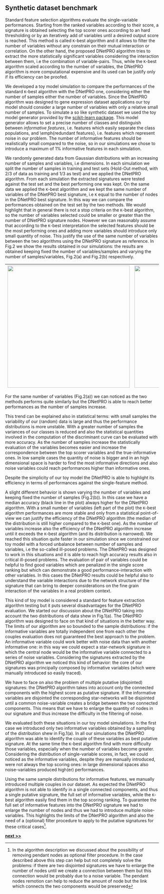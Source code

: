 
## Synthetic dataset benchmark

Standard feature selection algorithms evaluate the single-variable performances.
Starting from the ranked variables according to their score, a signature is obtained selecting the top scorer ones according to an hard thresholding or by an iteratively add of variables until a desired output score is reached.
This method is called `K`-best algorithm and it allows to filter the number of variables without any constrain on their mutual interaction or correlation.
On the other hand, the proposed DNetPRO algorithm tries to extract the more statistically significant variables considering the interaction between them, i.e the combination of variable-pairs.
Thus, while the `K`-best algorithm scaled according to the number of variables, the DNetPRO algorithm is more computational expensive and its used can be justify only if its efficiency can be proofed.

We developed a toy model simulation to compare the performances of the standard `K`-best algorithm with the DNetPRO one, considering either the number of samples either the number of variables.
Since the DNetPRO algorithm was designed to gene expression dataset applications our toy model should consider a large number of variables with only a relative small number of samples.
To simulate a so like synthetic dataset we used the toy model generator provided by the [scikit-learn package](https://scikit-learn.org/stable/modules/generated/sklearn.datasets.make_classification.html).
This model generator allows to set a precise number of classes and distinguish between *informative features*, i.e. features which easily separate the class populations, and \emph{redundant features}, i.e. features which represent noise in our problem.
The number of informative features should be realistically small compared to the noise, so in our simulations we chose to introduce a maximum of 1\% informative features in each simulation.

We randomly generated data from Gaussian distributions with an increasing number of samples and variables, i.e dimensions.
In each simulation we split the number of samples in training and test sets (Hold-Out method, with 2/3 of data as training and 1/3 as test) and we applied the DNetPRO algorithm.
From each simulation the extracted signatures were tested against the test set and the best performing one was kept.
On the same data we applied the `K`-best algorithm and we kept the same number of variables of the DNetPRO best signature, i.e `K` equal to the number of nodes in the DNetPRO best signature.
In this way we can compare the performances obtained on the test set by the two methods.
We would highlight that in general there is not a stop criteria on the `K`-best algorithm, so the number of variables selected could be smaller or greater than the number of DNetPRO signature nodes.
However we can reasonably assume that according to the `K`-best interpretation the selected features should be the most performing ones and adding more variables should introduce only small quantity of noise.
This justify the use of the same number of variables between the two algorithms using the DNetPRO signature as reference.
In Fig.2 we show the results obtained in our simulations: the results are obtained keeping fixed the number of variables/samples and varying the number of samples/variables, Fig.2(a) and Fig.2(b) respectively.

| <img src="../../../img/samples_toy.svg" width="400px;"/> | <img src="../../../img/features_toy.svg" width="400px;"/> |
| :----: | :----: |

For the same number of variables (Fig.2(a)) we can noticed as the two methods performs quite similarly but the DNetPRO is able to reach better performances as the number of samples increase.

This trend can be explained also in statistical terms: with small samples the variability of our (random) data is large and thus the performance distributions is more unstable.
With a greater number of samples the variances of our classes is reduced and also the statistical quantities involved in the computation of the discriminant curve can be evaluated with more accuracy.
As the number of samples increase the statistically evaluation of the variables becomes easier and increase the correspondence between the top scorer variables and the true-informative ones.
In low sample cases the quantity of noise is bigger and in an high dimensional space is harder to find the most informative directions and also noise variables could reach performances higher than informative ones.

Despite the simplicity of our toy model the DNetPRO is able to highlight its efficiency in terms of performances against the single-feature method.

A slight different behavior is shown varying the number of variables and keeping fixed the number of samples (Fig.2(b)).
In this case we have a median accuracy (black line in the plot) always higher for the DNetPRO algorithm.
With a small number of variables (left part of the plot) the `K`-best algorithm performances are more stable and only from a statistical point-of-view we can justify the efficiency of the DNetPRO algorithm (the median of the distribution is still higher compared to the `K`-best one).
As the number of variables increase also the efficiency of the DNetPRO algorithm increase until it exceeds the `K`-best algorithm (and its distribution is narrowed).
We reached this situation quite faster in our simulation since we constrained our toy model with a forced unbalance between number of samples and variables, i.e the so-called ill-posed problems.
The DNetPRO was designed to work in this situations and it is able to reach high accuracy results also in critical ill-posed problems.
The evaluation of pair of variables could be helpful to find good variables which are penalized in the single score ranking but which can demonstrate a good performance-interaction with other variables.
In this cases the DNetPRO results could be helpful also to understand the variable interactions due to the network structure of the signature that can bring to deeper considerations on the fine grain interaction of the variables in a real problem context.

This kind of toy model is considered a standard for feature extraction algorithm testing but it puts several disadvantages for the DNetPRO evaluation.
We started our discussion about the DNetPRO taking into account the two distributions of data shew in Fig.1(a).
The DNetPRO algorithm was designed to face on that kind of situations in the better way.
The limits of our algorithm are so bounded to the sample distributions: if the informative variables are totally independent one from each other the couples evaluation does not guaranteed the best approach to the problem.
An informative variable could work better with noise data than with another informative one: in this way we could expect a star-network signature in which the central node would be the informative variable connected to a series of noise variables.
Considering the signatures extracted by the DNetPRO algorithm we noticed this kind of behavior: the core of our signatures was principally composed by informative variables (which were manually introduced so easily traced).

We have to face on also the problem of multiple putative (disjointed) signatures: the DNetPRO algorithm takes into account only the connected components with the highest score as putative signature.
If the informative variables are disjointed the corresponding star-networks will be disjointed until a common noise-variable creates a bridge between the two connected components.
This means that we have to enlarge the quantity of nodes in our signature and thus increase the difficulty in the filtering of noise.

We evaluated both these situations in our toy model simulations.
In the first case we introduced only two informative variables obtained by a sampling of the distribution shew in Fig.1(a).
In all our simulations the DNetPRO algorithm was able to identify the couple of these variables as best putative signature.
At the same time the `K`-best algorithm find with more difficulty those variables, especially when the number of variables become greater.
Considering the distribution of single-variable scores, in fact, we could noticed as the informative variables, despite they are manually introduced, were not always the top scoring ones: in large dimensional spaces also noise-variables produced high(er) performances.

Using the same sample distributions for informative features, we manually introduced multiple couples in our dataset.
As expected the DNetPRO algorithm is not able to identify in a single connected components, and thus a single putative signature, the full set of informative variables, while the `K`-best algorithm easily find them in the top scoring ranking.
To guarantee the full set of informative features into the DNetPRO signature we had to enlarge the number of nodes and thus we had to introduce multiple noise-variables.
This highlights the limits of the DNetPRO algorithm and also the need of a (optional) filter procedure to apply to the putative signatures for these critical cases[^1].


[^1]: In the algorithm description we discussed about the possibility of removing pendant nodes as optional filter procedure.
  In the case described above this step can help but not completely solve the problems: if there are two disjointed signatures we have to enlarge the number of nodes until we create a connection between them but this connection would be probably due to a noise variable.
  The pendant nodes remotion can help to reduce the amount of node but the link which connects the two components would be preserved

[**next >>**](./Implementation/Intro.md)

